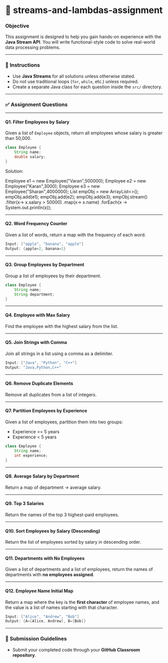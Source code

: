 # 🎯 streams-and-lambdas-assignment


### **Objective**
This assignment is designed to help you gain hands-on experience with the **Java Stream API**. You will write functional-style code to solve real-world data processing problems.

---

### 📌 **Instructions**
- Use **Java Streams** for all solutions unless otherwise stated.
- Do not use traditional loops (`for`, `while`, etc.) unless required.
- Create a separate Java class for each question inside the `src/` directory.

---

### ✅ **Assignment Questions**

---

#### **Q1. Filter Employees by Salary**
Given a list of `Employee` objects, return all employees whose salary is greater than 50,000.

```java
class Employee {
    String name;
    double salary;
}
```
Solution:

Employee e1 = new Employee("Varan",500000);
        Employee e2 = new Employee("Karan",3000);
        Employee e3 = new Employee("Sharan",4000000);
        List<Employee> empObj = new ArrayList<>();
        empObj.add(e1);
        empObj.add(e2);
        empObj.add(e3);
empObj.stream()
        .filter(x-> x.salary > 50000)
        .map(x-> x.name)
        .forEach(x -> System.out.println(x));

---

#### **Q2. Word Frequency Counter**
Given a list of words, return a map with the frequency of each word.

```java
Input: ["apple", "banana", "apple"]
Output: {apple=2, banana=1}
```

---

#### **Q3. Group Employees by Department**
Group a list of employees by their department.

```java
class Employee {
    String name;
    String department;
}
```

---

#### **Q4. Employee with Max Salary**
Find the employee with the highest salary from the list.

---

#### **Q5. Join Strings with Comma**
Join all strings in a list using a comma as a delimiter.

```java
Input: ["Java", "Python", "C++"]
Output: "Java,Python,C++"
```

---

#### **Q6. Remove Duplicate Elements**
Remove all duplicates from a list of integers.

---

#### **Q7. Partition Employees by Experience**
Given a list of employees, partition them into two groups:  
- Experience >= 5 years  
- Experience < 5 years

```java
class Employee {
    String name;
    int experience;
}
```

---

#### **Q8. Average Salary by Department**
Return a map of department → average salary.

---

#### **Q9. Top 3 Salaries**
Return the names of the top 3 highest-paid employees.

---

#### **Q10. Sort Employees by Salary (Descending)**
Return the list of employees sorted by salary in descending order.

---

#### **Q11. Departments with No Employees**
Given a list of departments and a list of employees, return the names of departments with **no employees assigned**.

---

#### **Q12. Employee Name Initial Map**
Return a map where the key is the **first character** of employee names, and the value is a list of names starting with that character.

```java
Input: ["Alice", "Andrew", "Bob"]
Output: {A=[Alice, Andrew], B=[Bob]}
```

---


### 🚀 Submission Guidelines
- Submit your completed code through your **GitHub Classroom repository**.
